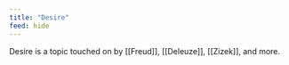 ```yaml
---
title: "Desire"
feed: hide
---
```


Desire is a topic touched on by [[Freud]], [[Deleuze]], [[Zizek]], and more. 